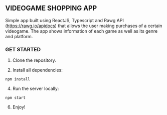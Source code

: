 ## VIDEOGAME SHOPPING APP

Simple app built using ReactJS, Typescript and Rawg API (https://rawg.io/apidocs) that allows the user making purchases of a certain videogame. The app shows information of each game as well as its genre and platform.

### GET STARTED
1. Clone the repository.

2. Install all dependencies:

```
npm install
```

4. Run the server locally:

```
npm start
```

6. Enjoy!
